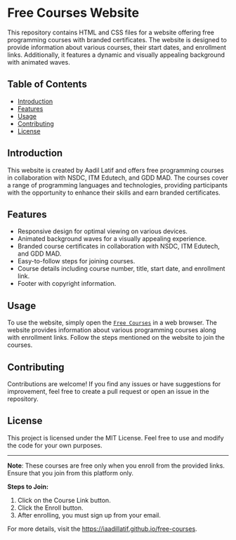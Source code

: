 # Free Courses Website

This repository contains HTML and CSS files for a website offering free programming courses with branded certificates. The website is designed to provide information about various courses, their start dates, and enrollment links. Additionally, it features a dynamic and visually appealing background with animated waves.

## Table of Contents

- [Introduction](#introduction)
- [Features](#features)
- [Usage](#usage)
- [Contributing](#contributing)
- [License](#license)

## Introduction

This website is created by Aadil Latif and offers free programming courses in collaboration with NSDC, ITM Edutech, and GDD MAD. The courses cover a range of programming languages and technologies, providing participants with the opportunity to enhance their skills and earn branded certificates.

## Features

- Responsive design for optimal viewing on various devices.
- Animated background waves for a visually appealing experience.
- Branded course certificates in collaboration with NSDC, ITM Edutech, and GDD MAD.
- Easy-to-follow steps for joining courses.
- Course details including course number, title, start date, and enrollment link.
- Footer with copyright information.

## Usage

To use the website, simply open the [`Free Courses`](https://iaadillatif.github.io/free-courses) in a web browser. The website provides information about various programming courses along with enrollment links. Follow the steps mentioned on the website to join the courses.

## Contributing

Contributions are welcome! If you find any issues or have suggestions for improvement, feel free to create a pull request or open an issue in the repository.

## License

This project is licensed under the MIT License. Feel free to use and modify the code for your own purposes.

---

**Note**: These courses are free only when you enroll from the provided links. Ensure that you join from this platform only.

**Steps to Join:**
1. Click on the Course Link button.
2. Click the Enroll button.
3. After enrolling, you must sign up from your email.

For more details, visit the https://iaadillatif.github.io/free-courses.
